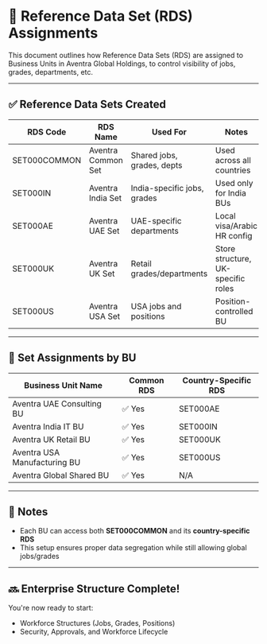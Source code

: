 # 🔗 Reference Data Set (RDS) Assignments

This document outlines how Reference Data Sets (RDS) are assigned to Business Units in Aventra Global Holdings, to control visibility of jobs, grades, departments, etc.

---

## ✅ Reference Data Sets Created

| RDS Code     | RDS Name                  | Used For                    | Notes                                 |
|--------------|---------------------------|-----------------------------|----------------------------------------|
| SET000COMMON | Aventra Common Set        | Shared jobs, grades, depts  | Used across all countries              |
| SET000IN     | Aventra India Set         | India-specific jobs, grades | Used only for India BUs                |
| SET000AE     | Aventra UAE Set           | UAE-specific departments    | Local visa/Arabic HR config            |
| SET000UK     | Aventra UK Set            | Retail grades/departments   | Store structure, UK-specific roles     |
| SET000US     | Aventra USA Set           | USA jobs and positions      | Position-controlled BU                 |

---

## 🏢 Set Assignments by BU

| Business Unit Name            | Common RDS | Country-Specific RDS |
|------------------------------|------------|-----------------------|
| Aventra UAE Consulting BU    | ✅ Yes     | SET000AE              |
| Aventra India IT BU          | ✅ Yes     | SET000IN              |
| Aventra UK Retail BU         | ✅ Yes     | SET000UK              |
| Aventra USA Manufacturing BU | ✅ Yes     | SET000US              |
| Aventra Global Shared BU     | ✅ Yes     | N/A                   |

---

## 🧠 Notes

- Each BU can access both **SET000COMMON** and its **country-specific RDS**
- This setup ensures proper data segregation while still allowing global jobs/grades

---

## 🔜 Enterprise Structure Complete!

You're now ready to start:

- Workforce Structures (Jobs, Grades, Positions)
- Security, Approvals, and Workforce Lifecycle
